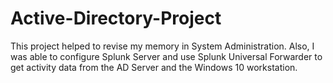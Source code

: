 # Active-Directory-Project

This project helped to revise my memory in System Administration. Also, I was able to configure Splunk Server and use Splunk Universal Forwarder to get activity data from the AD Server and the Windows 10 workstation.


